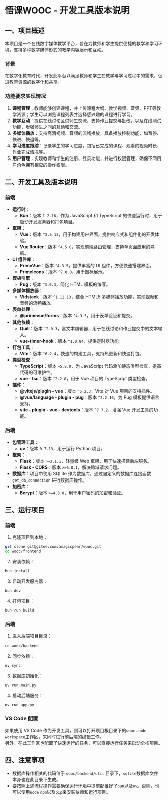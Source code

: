 # 悟课WOOC - 开发工具版本说明

## 一、项目概述
本项目是一个在线数字媒体教学平台，旨在为教师和学生提供便捷的教学和学习环境，支持多种数字媒体形式的教学内容展示和互动。

### 背景
在数字化教育时代，开发此平台以满足教师和学生在教学与学习过程中的需求，促进教育资源的数字化和共享。

### 功能要求实现情况
1. **课程管理**：教师能够创建课程，并上传课程大纲、教学视频、音频、PPT等教学资源；学生可以浏览课程列表并选择感兴趣的课程进行学习。
2. **教学互动**：提供在线讨论区供师生交流，支持作业提交与批改，以及在线测试功能，增强师生之间的互动和交流。
3. **多媒体播放**：支持高清视频、音频的流畅播放，具备播放控制功能，如暂停、快进、快退等。
4. **学习进度跟踪**：记录学生的学习进度，包括已完成的课程、观看的视频时长、作业完成情况等。
5. **用户管理**：实现教师和学生的注册、登录功能，并进行权限管理，确保不同用户角色拥有相应的操作权限。

## 二、开发工具及版本说明

### 前端
- **运行时**：
    - **Bun**：版本 `1.2.16`，作为 JavaScript 和 TypeScript 的快速运行时，用于启动开发服务器和打包项目。
- **框架**：
    - **Vue**：版本 `^3.5.13`，用于构建用户界面，提供响应式和组件化的开发体验。
    - **Vue Router**：版本 `^4.5.0`，实现前端路由管理，支持单页面应用的导航。
- **UI 组件库**：
    - **PrimeVue**：版本 `^4.3.5`，提供丰富的 UI 组件，方便快速搭建界面。
    - **PrimeIcons**：版本 `^7.0.0`，用于图标展示。
- **模板引擎**：
    - **Pug**：版本 `^3.0.3`，简化 HTML 模板的编写。
- **多媒体播放器**：
    - **Vidstack**：版本 `^1.12.13`，结合 HTML5 多媒体播放功能，实现视频和音频的流畅播放。
- **表单处理**：
    - **@primevue/forms**：版本 `^4.3.5`，用于表单验证和提交。
- **其他依赖**：
    - **Quill**：版本 `^2.0.3`，富文本编辑器，用于在线讨论和作业提交中的文本输入。
    - **vue-timer-hook**：版本 `^1.0.84`，提供定时器功能。
- **打包工具**：
    - **Vite**：版本 `^6.2.4`，快速的构建工具，支持热更新和快速打包。
- **类型检查**：
    - **TypeScript**：版本 `~5.8.0`，为 JavaScript 代码添加静态类型检查，提高代码的可维护性。
    - **vue - tsc**：版本 `^2.2.8`，用于 Vue 项目的 TypeScript 类型检查。
- **插件**：
    - **@vitejs/plugin - vue**：版本 `^5.2.3`，Vite 对 Vue 项目的支持插件。
    - **@vue/language - plugin - pug**：版本 `^2.2.10`，为 Pug 模板提供语言支持。
    - **vite - plugin - vue - devtools**：版本 `^7.7.2`，增强 Vue 开发工具的功能。

### 后端
- **包管理工具**：
    - **uv**：版本 `0.7.13`，用于运行 Python 项目。
- **框架**：
    - **Flask**：版本 `>=3.1.1`，轻量级 Web 框架，用于快速搭建后端服务。
    - **Flask - CORS**：版本 `>=6.0.1`，解决跨域请求问题。
- **数据库**：项目中使用 SQLite 作为数据库，通过自定义的数据库连接函数 `get_db_connection` 进行数据库操作。
- **加密库**：
    - **Bcrypt**：版本 `>=4.3.0`，用于用户密码的加密和验证。

## 三、运行项目
### 前端
1. 克隆项目到本地：
```bash
git clone git@gitee.com:amagicpear/wooc.git
cd wooc/frontend
```
2. 安装依赖：
```bash
bun install
```
3. 启动开发服务器：
```bash
bun dev
```
4. 打包项目：
```bash
bun run build
```

### 后端
1. 进入后端项目目录：
```bash
cd wooc/backend
```
2. 同步依赖：
```bash
uv sync
```
3. 数据库初始化：
```bash
uv run main.py
```
4. 启动后端服务：
```bash
uv run app.py
```

### VS Code 配置
如果使用 VS Code 作为开发工具，则可以打开项目根目录下的`wooc.code-workspace`工作区，来同时进行前后端的编辑工作。  
另外，在此工作区也配置了快速运行的任务，可以直接运行任务来启动全栈项目。

## 四、注意事项
- 数据库操作相关的代码位于 `wooc/backend/util` 目录下，`sqlite`数据库文件本身也在此目录下生成。
- 要按照上述流程操作需要确保运行环境中提前配置好了`bun`以及`uv`。否则，也可以使用`node` `npm`以及`pip`来安装依赖和运行项目。